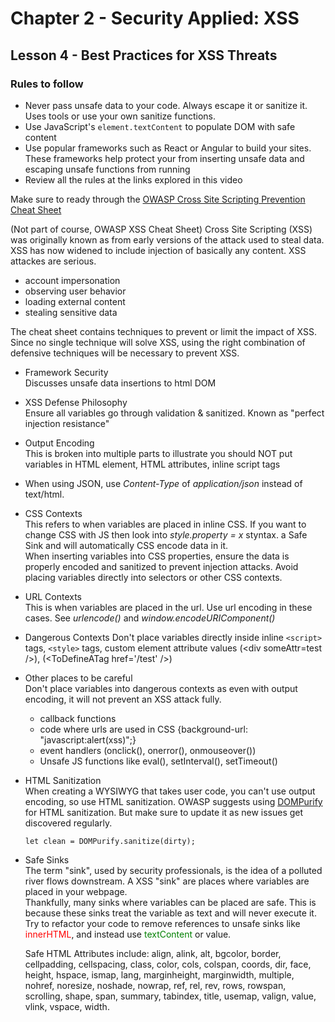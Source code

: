 # Chapter 2 - Security Applied: XSS
## Lesson 4 - Best Practices for XSS Threats

### Rules to follow
- Never pass unsafe data to your code. Always escape it or sanitize it.<br>
  Uses tools or use your own sanitize functions.
- Use JavaScript's `element.textContent` to populate DOM with safe content
- Use popular frameworks such as React or Angular to build your sites.<br>
  These frameworks help protect your from inserting unsafe data and escaping unsafe functions from running
- Review all the rules at the links explored in this video


Make sure to ready through the [OWASP Cross Site Scripting Prevention Cheat Sheet](https://cheatsheetseries.owasp.org/cheatsheets/Cross_Site_Scripting_Prevention_Cheat_Sheet.html)

(Not part of course, OWASP XSS Cheat Sheet)
Cross Site Scripting (XSS) was originally known as from early versions of the attack used to steal data. XSS has now widened to include injection of basically any content. XSS attackes are serious.
- account impersonation
- observing user behavior
- loading external content
- stealing sensitive data

The cheat sheet contains techniques to prevent or limit the impact of XSS. Since no single technique will solve XSS, using the right combination of defensive techniques will be necessary to prevent XSS.
- Framework Security<br>
  Discusses unsafe data insertions to html DOM
- XSS Defense Philosophy<br>
  Ensure all variables go through validation & sanitized. Known as "perfect injection resistance"
- Output Encoding<br>
  This is broken into multiple parts to illustrate you should NOT put variables in HTML element, HTML attributes, inline script tags
- When using JSON, use *Content-Type* of *application/json* instead of text/html.
- CSS Contexts<br>
  This refers to when variables are placed in inline CSS. If you want to change CSS with JS then look into *style.property = x* styntax. a Safe Sink and will automatically CSS encode data in it.<br>
  When inserting variables into CSS properties, ensure the data is properly encoded and sanitized to prevent injection attacks. Avoid placing variables directly into selectors or other CSS contexts.
- URL Contexts<br>
  This is when variables are placed in the url. Use url encoding in these cases. See *urlencode()* and *window.encodeURIComponent()*
- Dangerous Contexts
  Don't place variables directly inside inline `<script>` tags, `<style>` tags, custom element attribute values (&lt;div someAttr=test />), (&lt;ToDefineATag href='/test' />)
- Other places to be careful<br>
  Don't place variables into dangerous contexts as even with output encoding, it will not prevent an XSS attack fully.
  - callback functions
  - code where urls are used in CSS {background-url: "javascript:alert(xss)";}
  - event handlers (onclick(), onerror(), onmouseover())
  - Unsafe JS functions like eval(), setInterval(), setTimeout()
- HTML Sanitization<br>
  When creating a WYSIWYG that takes user code, you can't use output encoding, so use HTML sanitization.
  OWASP suggests using [DOMPurify](https://github.com/cure53/DOMPurify) for HTML sanitization. But make sure to update it as new issues get discovered regularly.<br>

  `let clean = DOMPurify.sanitize(dirty);`

- Safe Sinks<br>
  The term "sink", used by security professionals, is the idea of a polluted river flows downstream. A XSS "sink" are places where variables are placed in your webpage.<br>
  Thankfully, many sinks where variables can be placed are safe. This is because these sinks treat the variable as text and will never execute it. Try to refactor your code to remove references to unsafe sinks like <span style="color:red">innerHTML</span>, and instead use <span style="color:green">textContent</span> or value.<br>

  Safe HTML Attributes include: align, alink, alt, bgcolor, border, cellpadding, cellspacing, class, color, cols, colspan, coords, dir, face, height, hspace, ismap, lang, marginheight, marginwidth, multiple, nohref, noresize, noshade, nowrap, ref, rel, rev, rows, rowspan, scrolling, shape, span, summary, tabindex, title, usemap, valign, value, vlink, vspace, width.
